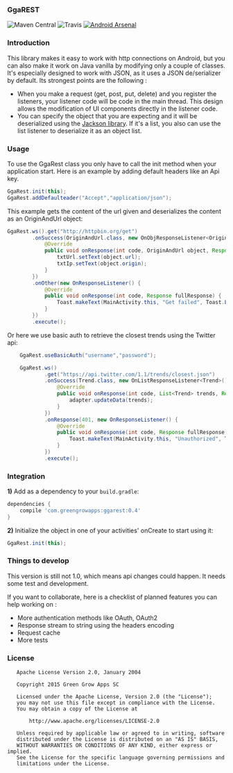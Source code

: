 ### GgaREST
![Maven Central](https://maven-badges.herokuapp.com/maven-central/com.greengrowapps/ggarest/badge.svg?style=flat)
![Travis](https://travis-ci.org/greengrowapps/ggarest.svg)
[![Android Arsenal](https://img.shields.io/badge/Android%20Arsenal-GgaREST-green.svg?style=true)](https://android-arsenal.com/details/1/2837)

### Introduction
This library makes it easy to work with http connections on Android, but you can also make it work on Java vanilla by modifying only a couple of classes. 
It's especially designed to work with JSON, as it uses a JSON de/serializer by default.
Its strongest points are the following : 
- When you make a request (get, post, put, delete) and you register the listeners, your listener code will be code in the main thread. This design allows the modification of UI components directly in the listener code.
- You can specify the object that you are expecting and it will be deserialized using the [Jackson library](https://github.com/FasterXML/jackson). If it's a list, you also can use the list listener to deserialize it as an object list.

### Usage

To use the GgaRest class you only have to call the init method when your application start. 
Here is an example by adding default headers like an Api key.

```java
GgaRest.init(this);
GgaRest.addDefaulteader("Accept","application/json");
```
This example gets the content of the url given and deserializes the content as an OriginAndUrl object:

```java
GgaRest.ws().get("http://httpbin.org/get")
        .onSuccess(OriginAndUrl.class, new OnObjResponseListener<OriginAndUrl>() {
            @Override
            public void onResponse(int code, OriginAndUrl object, Response fullResponse) {
                txtUrl.setText(object.url);
                txtIp.setText(object.origin);
            }
        })
        .onOther(new OnResponseListener() {
            @Override
            public void onResponse(int code, Response fullResponse) {
                Toast.makeText(MainActivity.this, "Get failed", Toast.LENGTH_SHORT).show();
            }
        })
        .execute();
```
Or here we use basic auth to retrieve the closest trends using the Twitter api:

```java
    GgaRest.useBasicAuth("username","password");

    GgaRest.ws()
            .get("https://api.twitter.com/1.1/trends/closest.json")
            .onSuccess(Trend.class, new OnListResponseListener<Trend>() {
                @Override
                public void onResponse(int code, List<Trend> trends, Response fullResponse) {
                    adapter.updateData(trends);
                }
            })
            .onResponse(401, new OnResponseListener() {
                @Override
                public void onResponse(int code, Response fullResponse) {
                    Toast.makeText(MainActivity.this, "Unauthorized", Toast.LENGTH_SHORT).show();
                }
            })
            .execute();
```
    
### Integration

**1)** Add as a dependency to your ``build.gradle``:

```groovy
dependencies {
    compile 'com.greengrowapps:ggarest:0.4'
}
```

**2)** Initialize the object in one of your activities' onCreate to start using it:

```java
GgaRest.init(this);
```
    
### Things to develop
This version is still not 1.0, which means api changes could happen. It needs some test and development.

If you want to collaborate, here is a checklist of planned features you can help working on :
+ More authentication methods like OAuth, OAuth2
+ Response stream to string using the headers encoding
+ Request cache
+ More tests

### License

```
   Apache License Version 2.0, January 2004

   Copyright 2015 Green Grow Apps SC

   Licensed under the Apache License, Version 2.0 (the "License");
   you may not use this file except in compliance with the License.
   You may obtain a copy of the License at

       http://www.apache.org/licenses/LICENSE-2.0

   Unless required by applicable law or agreed to in writing, software
   distributed under the License is distributed on an "AS IS" BASIS,
   WITHOUT WARRANTIES OR CONDITIONS OF ANY KIND, either express or implied.
   See the License for the specific language governing permissions and
   limitations under the License.

```
    

